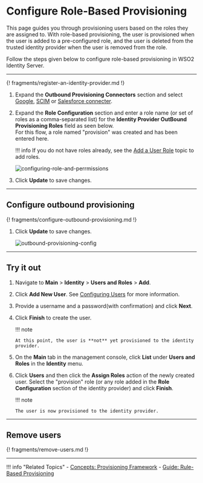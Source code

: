 # Configure Role-Based Provisioning

This page guides you through provisioning users <!--[provisioning users](TODO:link-to-concept)--> based on the roles they are assigned to. With role-based provisioning, the user is provisioned when the user is added to a pre-configured role, and the user is deleted from the trusted identity provider when the user is removed from the role.

Follow the steps given below to configure role-based provisioning in WSO2 Identity Server. 

----

{! fragments/register-an-identity-provider.md !}

1.	Expand the **Outbound Provisioning Connectors** section and select
    [Google](../../../guides/identity-lifecycles/outbound-provisioning-with-google),
    [SCIM](../../../guides/identity-lifecycles/outbound-provisioning-with-scim)
    or [Salesforce connecter](../../../guides/identity-lifecycles/outbound-provisioning-with-salesforce).
2.	Expand the **Role Configuration** section and enter a role name (or
    set of roles as a comma-separated list) for the **Identity Provider
    OutBound Provisioning Roles** field as seen below.  
    For this flow, a role named "provision" was created and has been
    entered here.

    !!! info
        If you do not have roles already, see the [Add a User Role](../../../guides/identity-lifecycles/add-user-roles)
        topic to add roles.

    ![configuring-role-and-perrmissions](/assets/img/guides/configuring-role-and-perrmissions.png)

3.  Click **Update** to save changes.

---

## Configure outbound provisioning

{! fragments/configure-outbound-provisioning.md !}

1.  Click **Update** to save changes.

	![outbound-provisioning-config](/assets/img/fragments/outbound-provisioning-config.png)

---

## Try it out

1.  Navigate to **Main** > **Identity** > **Users and Roles** > **Add**.
2.  Click **Add New User**. See [Configuring
    Users](../../../guides/identity-lifecycles/add-user-roles/) for
    more information.
3.  Provide a username and a password(with confirmation) and click
    **Next**.
4.  Click **Finish** to create the user.

    !!! note
    
        At this point, the user is **not** yet provisioned to the identity
        provider.
    

5.  On the **Main** tab in the management console, click **List** under
    **Users and Roles** in the **Identity** menu.
6.  Click **Users** and then click the **Assign Roles** action of the
    newly created user. Select the "provision" role (or any role added
    in the **Role Configuration** section of the identity provider) and
    click **Finish**.

    !!! note
    
        The user is now provisioned to the identity provider.

---

## Remove users

{! fragments/remove-users.md !}

----

!!! info "Related Topics"
	- [Concepts: Provisioning Framework](../../../references/concepts/provisioning-framework/#outbound-provisioning)
	- [Guide: Rule-Based Provisioning](../rule-based-provisioning)
   <!--- [Concept: Role-Based Provisioning](TODO:link-to-concept)-->
   

